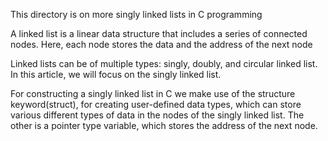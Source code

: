 This directory is on more singly linked lists in C programming

A linked list is a linear data structure that includes a series of connected nodes. Here, each node stores the data and the address of the next node

Linked lists can be of multiple types: singly, doubly, and circular linked list. In this article, we will focus on the singly linked list.

For constructing a singly linked list in C we make use of the structure keyword(struct), for creating user-defined data types, which can store various different types of data in the nodes of the singly linked list. The other is a pointer type variable, which stores the address of the next node.

